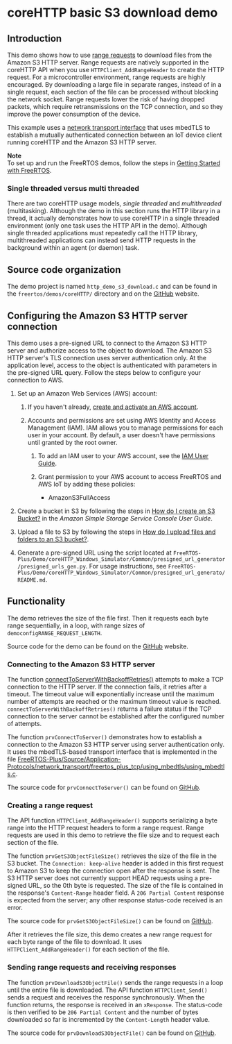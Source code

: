 # coreHTTP basic S3 download demo<a name="core-http-s3-download-demo"></a>

## Introduction<a name="core-http-s3-download-demo-intro"></a>

This demo shows how to use [range requests](https://tools.ietf.org/html/rfc7233) to download files from the Amazon S3 HTTP server\. Range requests are natively supported in the coreHTTP API when you use `HTTPClient_AddRangeHeader` to create the HTTP request\. For a microcontroller environment, range requests are highly encouraged\. By downloading a large file in separate ranges, instead of in a single request, each section of the file can be processed without blocking the network socket\. Range requests lower the risk of having dropped packets, which require retransmissions on the TCP connection, and so they improve the power consumption of the device\.

This example uses a [network transport interface](https://freertos.org/network-interface.html) that uses mbedTLS to establish a mutually authenticated connection between an IoT device client running coreHTTP and the Amazon S3 HTTP server\.

**Note**  
To set up and run the FreeRTOS demos, follow the steps in [Getting Started with FreeRTOS](freertos-getting-started.md)\.

### Single threaded versus multi threaded<a name="core-http-s3-download-demo-threads"></a>

There are two coreHTTP usage models, *single threaded* and *multithreaded* \(multitasking\)\. Although the demo in this section runs the HTTP library in a thread, it actually demonstrates how to use coreHTTP in a single threaded environment \(only one task uses the HTTP API in the demo\)\. Although single threaded applications must repeatedly call the HTTP library, multithreaded applications can instead send HTTP requests in the background within an agent \(or daemon\) task\.

## Source code organization<a name="core-http-s3-download-demo-source-code"></a>

The demo project is named `http_demo_s3_download.c` and can be found in the `freertos/demos/coreHTTP/` directory and on the [ GitHub](https://github.com/aws/amazon-freertos/blob/202012.00/demos/coreHTTP/http_demo_s3_download.c) website\. 

## Configuring the Amazon S3 HTTP server connection<a name="core-http-s3-download-demo-configure-server"></a>

This demo uses a pre\-signed URL to connect to the Amazon S3 HTTP server and authorize access to the object to download\. The Amazon S3 HTTP server's TLS connection uses server authentication only\. At the application level, access to the object is authenticated with parameters in the pre\-signed URL query\. Follow the steps below to configure your connection to AWS\.

1. Set up an Amazon Web Services \(AWS\) account:

   1. If you haven't already, [ create and activate an AWS account](https://aws.amazon.com/premiumsupport/knowledge-center/create-and-activate-aws-account/)\.

   1. Accounts and permissions are set using AWS Identity and Access Management \(IAM\)\. IAM allows you to manage permissions for each user in your account\. By default, a user doesn't have permissions until granted by the root owner\.

      1. To add an IAM user to your AWS account, see the [IAM User Guide](https://docs.aws.amazon.com/IAM/latest/UserGuide/)\.

      1. Grant permission to your AWS account to access FreeRTOS and AWS IoT by adding these policies:
         + AmazonS3FullAccess

1. Create a bucket in S3 by following the steps in [How do I create an S3 Bucket?](https://docs.aws.amazon.com/AmazonS3/latest/user-guide/create-bucket.html) in the *Amazon Simple Storage Service Console User Guide*\.

1. Upload a file to S3 by following the steps in [How do I upload files and folders to an S3 bucket?](https://docs.aws.amazon.com/AmazonS3/latest/user-guide/upload-objects.html)\.

1. Generate a pre\-signed URL using the script located at `FreeRTOS-Plus/Demo/coreHTTP_Windows_Simulator/Common/presigned_url_generator/presigned_urls_gen.py`\. For usage instructions, see `FreeRTOS-Plus/Demo/coreHTTP_Windows_Simulator/Common/presigned_url_generato/README.md`\. 

## Functionality<a name="core-http-s3-download-demo-functionality"></a>

The demo retrieves the size of the file first\. Then it requests each byte range sequentially, in a loop, with range sizes of `democonfigRANGE_REQUEST_LENGTH`\.

Source code for the demo can be found on the [GitHub](https://github.com/aws/amazon-freertos/blob/202012.00/demos/coreHTTP/http_demo_s3_download.c) website\.

### Connecting to the Amazon S3 HTTP server<a name="core-http-s3-download-demo-connecting"></a>

The function [ connectToServerWithBackoffRetries\(\)](https://github.com/aws/amazon-freertos/blob/202012.00/demos/common/http_demo_helpers/http_demo_utils.c#L131-L170) attempts to make a TCP connection to the HTTP server\. If the connection fails, it retries after a timeout\. The timeout value will exponentially increase until the maximum number of attempts are reached or the maximum timeout value is reached\. `connectToServerWithBackoffRetries()` returns a failure status if the TCP connection to the server cannot be established after the configured number of attempts\. 

The function `prvConnectToServer()` demonstrates how to establish a connection to the Amazon S3 HTTP server using server authentication only\. It uses the mbedTLS\-based transport interface that is implemented in the file [ FreeRTOS\-Plus/Source/Application\-Protocols/network\_transport/freertos\_plus\_tcp/using\_mbedtls/using\_mbedtls\.c](https://github.com/FreeRTOS/FreeRTOS/blob/202012.00/FreeRTOS-Plus/Source/Application-Protocols/network_transport/freertos_plus_tcp/using_mbedtls/using_mbedtls.c)\. 

The source code for `prvConnectToServer()` can be found on [ GitHub](https://github.com/aws/amazon-freertos/blob/202012.00/demos/coreHTTP/http_demo_s3_download.c#L257-L318)\.

### Creating a range request<a name="core-http-s3-download-demo-creating-range-request"></a>

The API function `HTTPClient_AddRangeHeader()` supports serializing a byte range into the HTTP request headers to form a range request\. Range requests are used in this demo to retrieve the file size and to request each section of the file\.

The function `prvGetS3ObjectFileSize()` retrieves the size of the file in the S3 bucket\. The `Connection: keep-alive` header is added in this first request to Amazon S3 to keep the connection open after the response is sent\. The S3 HTTP server does not currently support HEAD requests using a pre\-signed URL, so the 0th byte is requested\. The size of the file is contained in the response's `Content-Range` header field\. A `206 Partial Content` response is expected from the server; any other response status\-code received is an error\.

The source code for `prvGetS3ObjectFileSize()` can be found on [ GitHub](https://github.com/aws/amazon-freertos/blob/202012.00/demos/coreHTTP/http_demo_s3_download.c#L321-L486)\.

After it retrieves the file size, this demo creates a new range request for each byte range of the file to download\. It uses `HTTPClient_AddRangeHeader()` for each section of the file\. 

### Sending range requests and receiving responses<a name="core-http-s3-download-demo-send-request"></a>

The function `prvDownloadS3ObjectFile()` sends the range requests in a loop until the entire file is downloaded\. The API function `HTTPClient_Send()` sends a request and receives the response synchronously\. When the function returns, the response is received in an `xResponse`\. The status\-code is then verified to be `206 Partial Content` and the number of bytes downloaded so far is incremented by the `Content-Length` header value\. 

The source code for `prvDownloadS3ObjectFile()` can be found on [ GitHub](https://github.com/aws/amazon-freertos/blob/202012.00/demos/coreHTTP/http_demo_s3_download.c#L490-L635)\.